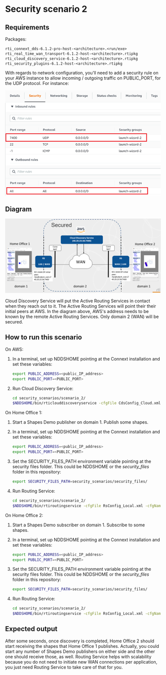# Security scenario 2

## Requirements

Packages:

```plaintext
rti_connext_dds-6.1.2-pro-host-<architecture>.<run/exe>
rti_real_time_wan_transport-6.1.2-host-<architecture>.rtipkg
rti_cloud_discovery_service-6.1.2-host-<architecture>.rtipkg
rti_security_plugins-6.1.2-host-<architecture>.rtipkg
```

With regards to network configuration, you'll need to add a security rule on
your AWS instance to allow incoming / outgoing traffic on PUBLIC_PORT, for the
UDP protocol. For instance:

![AWS Configuration](../../resources/images/configuration_aws.png)

## Diagram

![Security scenario 2 diagram](../../resources/images/security_scenario_2.png)

Cloud Discovery Service will put the Active Routing Services in contact when
they reach out to it. The Active Routing Services will point their their
initial peers at AWS. In the diagram above, AWS's address needs to be known by
the remote Active Routing Services. Only domain 2 (WAN) will be secured.

## How to run this scenario

On AWS:

1. In a terminal, set up NDDSHOME pointing at the Connext installation and set these variables:

    ```bash
    export PUBLIC_ADDRESS=<public_IP_address>
    export PUBLIC_PORT=<PUBLIC_PORT>
    ```

2. Run Cloud Discovery Service:

    ```bash
    cd security_scenarios/scenario_2/
    $NDDSHOME/bin/rticlouddiscoveryservice -cfgFile CdsConfig_Cloud.xml -cfgName CdsConfig_Cloud
    ```

On Home Office 1:

1. Start a Shapes Demo publisher on domain 1. Publish some shapes.
2. In a terminal, set up NDDSHOME pointing at the Connext installation and set these variables:

    ```bash
    export PUBLIC_ADDRESS=<public_IP_address>
    export PUBLIC_PORT=<PUBLIC_PORT>
    ```

3. Set the SECURITY_FILES_PATH environment variable pointing at the security files folder. This could be NDDSHOME or the *security_files* folder in this repository:

    ```bash
    export SECURITY_FILES_PATH=security_scenarios/security_files/
    ```

4. Run Routing Service:

    ```bash
    cd security_scenarios/scenario_2/
    $NDDSHOME/bin/rtiroutingservice -cfgFile RsConfig_Local.xml -cfgName RsConfig_Local
    ```

On Home Office 2:

1. Start a Shapes Demo subscriber on domain 1. Subscribe to some shapes.
2. In a terminal, set up NDDSHOME pointing at the Connext installation and set these variables:

    ```bash
    export PUBLIC_ADDRESS=<public_IP_address>
    export PUBLIC_PORT=<PUBLIC_PORT>
    ```

3. Set the SECURITY_FILES_PATH environment variable pointing at the security files folder. This could be NDDSHOME or the *security_files* folder in this repository:

    ```bash
    export SECURITY_FILES_PATH=security_scenarios/security_files/
    ```

4. Run Routing Service:

    ```bash
    cd security_scenarios/scenario_2/
    $NDDSHOME/bin/rtiroutingservice -cfgFile RsConfig_Local.xml -cfgName RsConfig_Local
    ```

## Expected output

After some seconds, once discovery is completed, Home Office 2 should start
receiving the shapes that Home Office 1 publishes. Actually, you could start
any number of Shapes Demo publishers on either side and the other one should
receive those, as well. Routing Service helps with scalability because you do
not need to initiate new WAN connections per application, you just need Routing
Service to take care of that for you.
